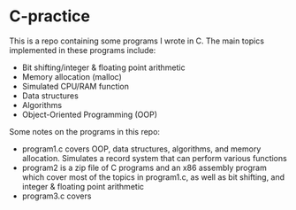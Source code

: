 # C-practice
This is a repo containing some programs I wrote in C. The main topics implemented in these programs include:
- Bit shifting/integer & floating point arithmetic 
- Memory allocation (malloc)
- Simulated CPU/RAM function
- Data structures
- Algorithms 
- Object-Oriented Programming (OOP)

Some notes on the programs in this repo:
- program1.c covers OOP, data structures, algorithms, and memory allocation. Simulates a record system that can perform various functions
- program2 is a zip file of C programs and an x86 assembly program which cover most of the topics in program1.c, as well as bit shifting, and integer & floating point arithmetic
- program3.c covers
